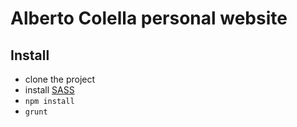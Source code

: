 # Alberto Colella personal website #

## Install ##

 - clone the project
 - install [SASS](http://sass-lang.com)
 - `npm install`
 - `grunt`
